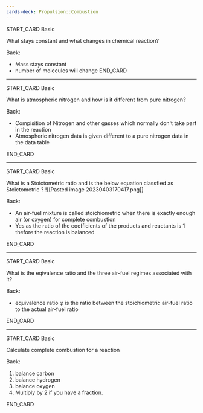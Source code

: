 ```yaml
---
cards-deck: Propulsion::Combustion
---
```



START_CARD
Basic

What stays constant and what changes in chemical reaction?

Back: 
- Mass stays constant
- number of molecules will change
END_CARD



--------

START_CARD
Basic

What is atmospheric nitrogen and how is it different from pure nitrogen?

Back: 
- Compisition of Nitrogen and other gasses which normally don't take part in the reaction
- Atmospheric nitrogen data is given different to a pure nitrogen data in the data table
<!--ID: 1685034154416-->
END_CARD


--------

START_CARD
Basic

What is a Stoictometric ratio and  is the below equation classfied as Stoictometric ?
![[Pasted image 20230403170417.png]]

Back: 
-  An air-fuel mixture is called stoichiometric when there is exactly enough air (or oxygen) for complete combustion
- Yes as the ratio of the coefficients of the products and reactants is 1 thefore the reaction is balanced
<!--ID: 1685034154424-->
END_CARD




--------

START_CARD
Basic

What is the eqivalence ratio and the three air-fuel regimes associated with it?

Back: 
-   equivalence ratio φ is the ratio between the stoichiometric air-fuel ratio to the actual air-fuel
ratio
<!--ID: 1685034154432-->
END_CARD


--------

START_CARD
Basic

 Calculate complete combustion for a reaction

Back: 
 
1) balance carbon
2) balance hydrogen
3) balance oxygen
4)  Multiply by 2 if you have a fraction.
<!--ID: 1685034154440-->
END_CARD